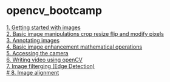 # opencv_bootcamp
[1. Getting started with images](01_Getting_Started_with_Images/readme.md)<br>
[2. Basic image manipulations crop resize flip and modify pixels](02_Basic_Image_Manipulations_Crop_Resize_Flip_and_Modify_Pixels/readme.md)<br>
[3. Annotating images](03_Annotating_Images/readme.md)<br>
[4. Basic image enhancement mathematical operations](04_Basic_Image_Enhancement_Mathematical_Operations/readme.md)<br>
[5. Accessing the camera](05_Accessing_The_Camera/readme.md)<br>
[6. Writing video using openCV](06_Writing_Video_using_OpenCV/readme.md)<br>
[7. Image filterging (Edge Detection)](07_Image_Filtering__Edge_Detection/readme.md)<br>
[# 8. Image alignment](08_Image_Alignment/readme.md)<br>